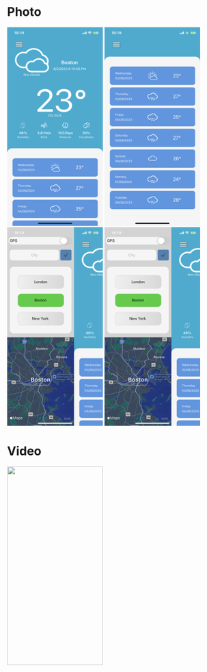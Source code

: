 # Photo 
<img src="Content/IMG_1700.PNG" width="224" height="464"> <img src="Content/IMG_1701.PNG" width="224" height="464"> 
<img src="Content/IMG_1702.PNG" width="224" height="464"> <img src="Content/IMG_1702.PNG" width="224" height="464">

# Video
<img src="Content/RPReplay_Final1690993265.MP4" width="224" height="464">
